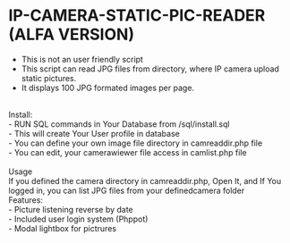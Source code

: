 # IP-CAMERA-STATIC-PIC-READER (ALFA VERSION)
- This is not an user friendly script
- This script can read JPG files from directory, where IP camera upload static pictures.
- It displays 100 JPG formated images per page.
<br />
Install:<br />
- RUN SQL commands in Your Database from /sql/install.sql<br />
- This will create Your User profile in database<br />
- You can define your own image file directory in camreaddir.php file<br />
- You can edit, your camerawiewer file access in camlist.php file<br />
<br />
Usage<br />
If you defined the camera directory in camreaddir.php, Open It, and If You logged in, you can list JPG files from your definedcamera folder <br />
Features:<br />
- Picture listening reverse by date<br />
- Included user login system (Phppot)<br />
- Modal lightbox for pictrures
